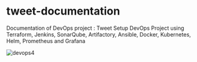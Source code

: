 # tweet-documentation
Documentation  of DevOps project : Tweet
Setup DevOps Project using Terraform, Jenkins, SonarQube, Artifactory, Ansible, Docker, Kubernetes, Helm, Prometheus and Grafana

![devops4](https://github.com/Sanjo-varghese/tweet-documentation/assets/116708794/747e0dac-b1ed-4d1d-ae65-e14fd9e25bf6)
